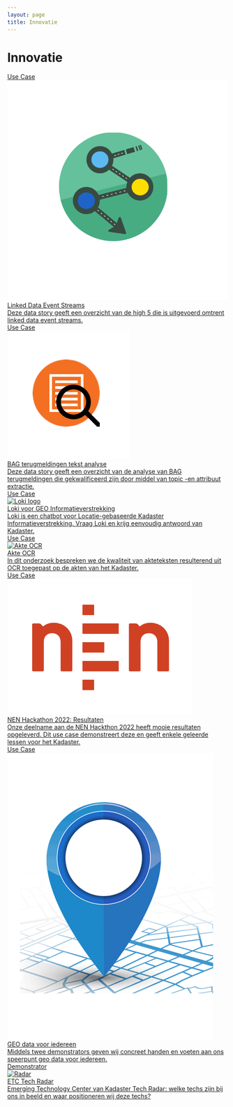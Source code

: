```yaml
---
layout: page
title: Innovatie
---
```


# Innovatie

<div class="cards-wrapper">
    <a href="/cases/linked-data-event-streams">
    <div class="card">
      <div class="card-type">Use Case</div>
      <img class="card-image" src="/assets/images/ldes-tegel.png" alt="BAG terugmeldingen">
      <div class="card-title">Linked Data Event Streams</div>
      <div class="card-description">Deze data story geeft een overzicht van de high 5 die is uitgevoerd omtrent linked data event streams.  </div>
    </div>
    </a>
    <a href="/cases/bag_terugmeldingen">
    <div class="card">
      <div class="card-type">Use Case</div>
      <img class="card-image" src="/assets/images/tekstanalyse-tegel.png" alt="BAG terugmeldingen">
      <div class="card-title">BAG terugmeldingen tekst analyse</div>
      <div class="card-description">Deze data story geeft een overzicht van de analyse van BAG terugmeldingen die gekwalificeerd zijn door middel van topic -en attribuut extractie. </div>
    </div>
  </a>
    <a href="/cases/loki">
    <div class="card">
      <div class="card-type">Use Case</div>
      <img class="card-image" src="/assets/images/loki-logo.jpg" alt="Loki logo">
      <div class="card-title">Loki voor GEO Informatieverstrekking</div>
      <div class="card-description">Loki is een chatbot voor Locatie-gebaseerde Kadaster Informatieverstrekking. Vraag Loki en krijg eenvoudig antwoord van Kadaster.</div>
    </div>
  </a>
  <a href="/cases/akte-ocr">
    <div class="card">
      <div class="card-type">Use Case</div>
      <img class="card-image" src="/assets/images/ocr-header.jpg" alt="Akte OCR">
      <div class="card-title">Akte OCR</div>
      <div class="card-description">In dit onderzoek bespreken we de kwaliteit van akteteksten resulterend uit OCR toegepast op de akten van het Kadaster.</div>
    </div>
  </a>
    <a href="/cases/nen-hackathon-2022">
    <div class="card">
      <div class="card-type">Use Case</div>
      <img class="card-image" src="/assets/images/nen-logo.webp" alt="NEN logo">
      <div class="card-title">NEN Hackathon 2022: Resultaten</div>
      <div class="card-description">Onze deelname aan de NEN Hackthon 2022 heeft mooie resultaten opgeleverd. Dit use case demonstreert deze en geeft enkele geleerde lessen voor het Kadaster.</div>
    </div>
  </a>
    <a href="/cases/geodata-voor-iedereen">
    <div class="card">
      <div class="card-type">Use Case</div>
      <img class="card-image" src="/assets/images/logoexplorer.PNG" alt="Integrale explorer logo">
      <div class="card-title">GEO data voor iedereen</div>
      <div class="card-description">Middels twee demonstrators geven wij concreet handen en voeten aan ons speerpunt geo data voor iedereen. </div>
    </div>
  </a>
  <a href="/tech-radar/index.html">
    <div class="card">
      <div class="card-type">Demonstrator</div>
      <img class="card-image" src="/assets/images/radar-banner.png" alt="Radar">
      <div class="card-title">ETC Tech Radar</div>
      <div class="card-description">Emerging Technology Center van Kadaster Tech Radar: welke techs zijn bij ons in beeld en waar positioneren wij deze techs?</div>
    </div>
  </a>
</div>
